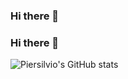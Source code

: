 ### Hi there 👋
### Hi there 👋
![Piersilvio's GitHub stats](https://github-readme-stats.vercel.app/api?username=Piersilvio&show_icons=true&theme=chartreuse-dark)

<!--
**Piersilvio/Piersilvio** is a ✨ _special_ ✨ repository because its `README.md` (this file) appears on your GitHub profile.

Here are some ideas to get you started:

- 🔭 I’m currently working on ...
- 🌱 I’m currently learning ...
- 👯 I’m looking to collaborate on ...
- 🤔 I’m looking for help with ...
- 💬 Ask me about ...
- 📫 How to reach me: ...
- 😄 Pronouns: ...
- ⚡ Fun fact: ...
-->
